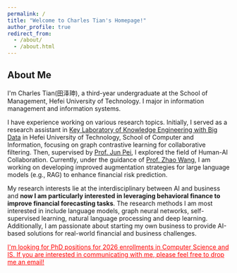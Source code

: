 ```yaml
---
permalink: /
title: "Welcome to Charles Tian's Homepage!"
author_profile: true
redirect_from: 
  - /about/
  - /about.html
---
```


## About Me

I'm Charles Tian(田泽珅), a third-year undergraduate at the School of Management, Hefei University of Technology. I major in information management and information systems.

I have experience working on various research topics. Initially, I served as a research assistant in [Key Laboratory of Knowledge Engineering with Big Data](https://lab.zhonghuapu.com/) in Hefei University of Technology, School of Computer and Information, focusing on graph contrastive learning for collaborative filtering. Then, supervised by [Prof. Jun Pei](http://www.drpeijun.com/), I explored the field of Human-AI Collaboration. Currently, under the guidance of [Prof. Zhao Wang](https://www.hfut.edu.cn/glxyen/info/1074/1534.htm), I am working on developing improved augmentation strategies for large language models (e.g., RAG) to enhance financial risk prediction.

My research interests lie at the interdisciplinary between AI and business and <b>now I am particularly interested in leveraging behavioral finance to improve financial forecasting tasks</b>. The research methods I am most interested in include language models, graph neural networks, self-supervised learning, natural language processing and deep learning. Additionally, I am passionate about starting my own business to provide AI-based solutions for real-world financial and business challenges.

<span style="color:red;"><u>I'm looking for PhD positions for 2026 enrollments in Computer Science and IS. If you are interested in communicating with me, please feel free to drop me an email!</u></span>

